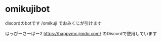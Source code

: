 # omikujibot
discordのbotです
/omikuji
でおみくじが引けます

はっぴーさーばー2 https://happymc.jimdo.com/
のDiscordで使用しています
